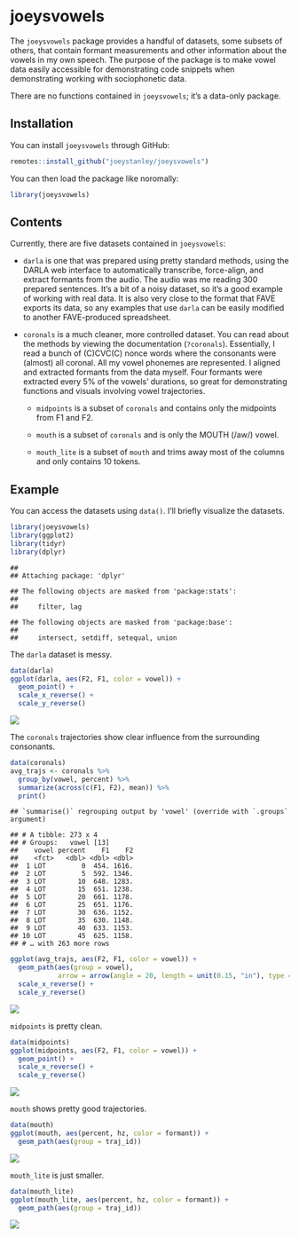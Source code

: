 
# joeysvowels

<!-- badges: start -->

<!-- badges: end -->

The `joeysvowels` package provides a handful of datasets, some subsets
of others, that contain formant measurements and other information about
the vowels in my own speech. The purpose of the package is to make vowel
data easily accessible for demonstrating code snippets when
demonstrating working with sociophonetic data.

There are no functions contained in `joeysvowels`; it’s a data-only
package.

## Installation

You can install `joeysvowels` through GitHub:

``` r
remotes::install_github("joeystanley/joeysvowels")
```

You can then load the package like noromally:

``` r
library(joeysvowels)
```

## Contents

Currently, there are five datasets contained in `joeysvowels`:

  - `darla` is one that was prepared using pretty standard methods,
    using the DARLA web interface to automatically transcribe,
    force-align, and extract formants from the audio. The audio was me
    reading 300 prepared sentences. It’s a bit of a noisy dataset, so
    it’s a good example of working with real data. It is also very
    close to the format that FAVE exports its data, so any examples that
    use `darla` can be easily modified to another FAVE-produced
    spreadsheet.

  - `coronals` is a much cleaner, more controlled dataset. You can read
    about the methods by viewing the documentation (`?coronals`).
    Essentially, I read a bunch of (C)CVC(C) nonce words where the
    consonants were (almost) all coronal. All my vowel phonemes are
    represented. I aligned and extracted formants from the data myself.
    Four formants were extracted every 5% of the vowels’ durations, so
    great for demonstrating functions and visuals involving vowel
    trajectories.
    
      - `midpoints` is a subset of `coronals` and contains only the
        midpoints from F1 and F2.
    
      - `mouth` is a subset of `coronals` and is only the MOUTH (/aw/)
        vowel.
    
      - `mouth_lite` is a subset of `mouth` and trims away most of the
        columns and only contains 10 tokens.

## Example

You can access the datasets using `data()`. I’ll briefly visualize the
datasets.

``` r
library(joeysvowels)
library(ggplot2)
library(tidyr)
library(dplyr)
```

    ## 
    ## Attaching package: 'dplyr'

    ## The following objects are masked from 'package:stats':
    ## 
    ##     filter, lag

    ## The following objects are masked from 'package:base':
    ## 
    ##     intersect, setdiff, setequal, union

The `darla` dataset is messy.

``` r
data(darla)
ggplot(darla, aes(F2, F1, color = vowel)) + 
  geom_point() + 
  scale_x_reverse() + 
  scale_y_reverse()
```

![](man/figures/darla%20plot-1.png)<!-- -->

The `coronals` trajectories show clear influence from the surrounding
consonants.

``` r
data(coronals)
avg_trajs <- coronals %>%
  group_by(vowel, percent) %>%
  summarize(across(c(F1, F2), mean)) %>%
  print()
```

    ## `summarise()` regrouping output by 'vowel' (override with `.groups` argument)

    ## # A tibble: 273 x 4
    ## # Groups:   vowel [13]
    ##    vowel percent    F1    F2
    ##    <fct>   <dbl> <dbl> <dbl>
    ##  1 LOT         0  454. 1616.
    ##  2 LOT         5  592. 1346.
    ##  3 LOT        10  648. 1283.
    ##  4 LOT        15  651. 1238.
    ##  5 LOT        20  661. 1178.
    ##  6 LOT        25  651. 1176.
    ##  7 LOT        30  636. 1152.
    ##  8 LOT        35  630. 1148.
    ##  9 LOT        40  633. 1153.
    ## 10 LOT        45  625. 1158.
    ## # … with 263 more rows

``` r
ggplot(avg_trajs, aes(F2, F1, color = vowel)) + 
  geom_path(aes(group = vowel), 
            arrow = arrow(angle = 20, length = unit(0.15, "in"), type = "closed")) + 
  scale_x_reverse() + 
  scale_y_reverse()
```

![](man/figures/coronals%20plot-1.png)<!-- -->

`midpoints` is pretty clean.

``` r
data(midpoints)
ggplot(midpoints, aes(F2, F1, color = vowel)) + 
  geom_point() + 
  scale_x_reverse() + 
  scale_y_reverse()
```

![](man/figures/midpoints%20plot-1.png)<!-- -->

`mouth` shows pretty good trajectories.

``` r
data(mouth)
ggplot(mouth, aes(percent, hz, color = formant)) + 
  geom_path(aes(group = traj_id))
```

![](man/figures/mouth%20plot-1.png)<!-- -->

`mouth_lite` is just smaller.

``` r
data(mouth_lite)
ggplot(mouth_lite, aes(percent, hz, color = formant)) + 
  geom_path(aes(group = traj_id))
```

![](man/figures/mouth_lite%20plot-1.png)<!-- -->
